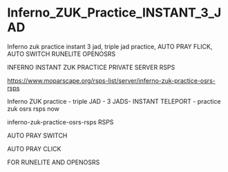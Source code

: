 # Inferno_ZUK_Practice_INSTANT_3_JAD
Inferno zuk practice instant 3 jad, triple jad practice, AUTO PRAY FLICK, AUTO SWITCH RUNELITE OPENOSRS


INFERNO INSTANT ZUK PRACTICE PRIVATE SERVER RSPS

https://www.moparscape.org/rsps-list/server/inferno-zuk-practice-osrs-rsps

Inferno ZUK practice - triple JAD - 3 JADS- INSTANT TELEPORT - practice zuk osrs rsps now


inferno-zuk-practice-osrs-rsps RSPS



AUTO PRAY SWITCH


AUTO PRAY CLICK

FOR RUNELITE AND OPENOSRS
